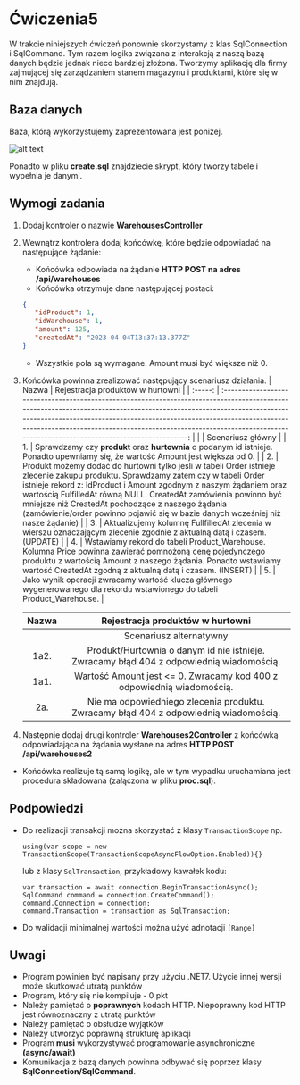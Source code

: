 # Ćwiczenia5

W trakcie niniejszych ćwiczeń ponownie skorzystamy z klas SqlConnection i SqlCommand. Tym razem logika związana z interakcją z naszą bazą danych będzie jednak nieco bardziej złożona. Tworzymy aplikację dla firmy zajmującej się zarządzaniem stanem magazynu i produktami, które się w nim znajdują.

## Baza danych

Baza, którą wykorzystujemy zaprezentowana jest poniżej.

![alt text](../Data/cw5DatabaseERD.PNG "Title")

Ponadto w pliku **create.sql** znajdziecie skrypt, który tworzy tabele i wypełnia je danymi.

## Wymogi zadania

1. Dodaj kontroler o nazwie **WarehousesController**
2. Wewnątrz kontrolera dodaj końcówkę, które będzie odpowiadać na następujące żądanie:

   - Końcówka odpowiada na żądanie **HTTP POST na adres /api/warehouses**
   - Końcówka otrzymuje dane następującej postaci:

   ```JSON
   {
      "idProduct": 1,
      "idWarehouse": 1,
      "amount": 125,
      "createdAt": "2023-04-04T13:37:13.377Z"
   }
   ```

   - Wszystkie pola są wymagane. Amount musi być większe niż 0.

3. Końcówka powinna zrealizować następujący scenariusz działania.
   | Nazwa | Rejestracja produktów w hurtowni |
   | :-----: | :------------------------------------------------------------------------------------------------------------------------------------------------------------------------------------------------------------------------------------------------------------------------------------------------------------------------------------------------------------------------: |
   | | Scenariusz główny |
   | 1. | Sprawdzamy czy **produkt** oraz **hurtownia** o podanym id istnieje. Ponadto upewniamy się, że wartość Amount jest większa od 0. |
   | 2. | Produkt możemy dodać do hurtowni tylko jeśli w tabeli Order istnieje zlecenie zakupu produktu. Sprawdzamy zatem czy w tabeli Order istnieje rekord z: IdProduct i Amount zgodnym z naszym żądaniem oraz wartością FulfilledAt równą NULL. CreatedAt zamówienia powinno być mniejsze niż CreatedAt pochodzące z naszego żądania (zamówienie/order powinno pojawić się w bazie danych wcześniej niż nasze żądanie) |
   | 3. | Aktualizujemy kolumnę FullfilledAt zlecenia w wierszu oznaczającym zlecenie zgodnie z aktualną datą i czasem. (UPDATE) |
   | 4. | Wstawiamy rekord do tabeli Product_Warehouse. Kolumna Price powinna zawierać pomnożoną cenę pojedynczego produktu z wartością Amount z naszego żądania. Ponadto wstawiamy wartość CreatedAt zgodną z aktualną datą i czasem. (INSERT) |
   | 5. | Jako wynik operacji zwracamy wartość klucza głównego wygenerowanego dla rekordu wstawionego do tabeli Product_Warehouse. |

   | Nazwa |                            Rejestracja produktów w hurtowni                             |
   | :---: | :-------------------------------------------------------------------------------------: |
   |       |                                 Scenariusz alternatywny                                 |
   | 1a2.  | Produkt/Hurtownia o danym id nie istnieje. Zwracamy błąd 404 z odpowiednią wiadomością. |
   | 1a1.  |          Wartość Amount jest <= 0. Zwracamy kod 400 z odpowiednią wiadomością.          |
   |  2a.  |  Nie ma odpowiedniego zlecenia produktu. Zwracamy błąd 404 z odpowiednią wiadomością.   |

4. Następnie dodaj drugi kontroler **Warehouses2Controller** z końcówką odpowiadająca na żądania wysłane na adres **HTTP POST /api/warehouses2**

- Końcówka realizuje tą samą logikę, ale w tym wypadku uruchamiana jest
  procedura składowana (załączona w pliku **proc.sql**).

## Podpowiedzi

- Do realizacji transakcji można skorzystać z klasy `TransactionScope` np.

  ```dotnet
  using(var scope = new TransactionScope(TransactionScopeAsyncFlowOption.Enabled)){}
  ```

  lub z klasy `SqlTransaction`, przykładowy kawałek kodu:

  ```dotnet
  var transaction = await connection.BeginTransactionAsync();
  SqlCommand command = connection.CreateCommand();
  command.Connection = connection;
  command.Transaction = transaction as SqlTransaction;
  ```

- Do walidacji minimalnej wartości można użyć adnotacji `[Range]`

## Uwagi

- Program powinien być napisany przy użyciu .NET7. Użycie innej wersji może skutkować utratą punktów
- Program, który się nie kompiluje - 0 pkt
- Należy pamiętać o **poprawnych** kodach HTTP. Niepoprawny kod HTTP jest równoznaczny z utratą punktów
- Należy pamiętać o obsłudze wyjątków
- Należy utworzyć poprawną strukturę aplikacji
- Program **musi** wykorzystywać programowanie asynchroniczne **(async/await)**
- Komunikacja z bazą danych powinna odbywać się poprzez klasy **SqlConnection/SqlCommand**.

